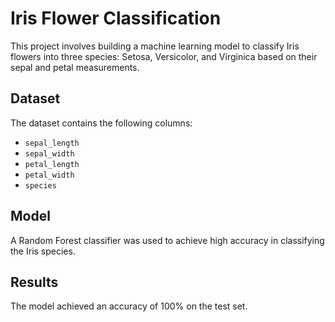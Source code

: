 # Iris Flower Classification

This project involves building a machine learning model to classify Iris flowers into three species: Setosa, Versicolor, and Virginica based on their sepal and petal measurements.

## Dataset

The dataset contains the following columns:
- `sepal_length`
- `sepal_width`
- `petal_length`
- `petal_width`
- `species`

## Model

A Random Forest classifier was used to achieve high accuracy in classifying the Iris species.

## Results

The model achieved an accuracy of 100% on the test set.
